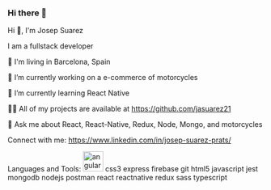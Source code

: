 ### Hi there 👋

Hi 👋, I'm Josep Suarez

I am a fullstack developer

📍 I'm living in Barcelona, Spain

🔭 I’m currently working on a e-commerce of motorcycles

🌱 I’m currently learning React Native

👨‍💻 All of my projects are available at https://github.com/jasuarez21

💬 Ask me about React, React-Native, Redux, Node, Mongo, and motorcycles

Connect with me:
https://www.linkedin.com/in/josep-suarez-prats/

Languages and Tools:
<img src="https://camo.githubusercontent.com/f6790fe25d19d5c164908c28c522ea32f6184a37ac9e08adbb5855d411bbe91a/68747470733a2f2f75706c6f61642e77696b696d656469612e6f72672f77696b6970656469612f636f6d6d6f6e732f632f63662f416e67756c61725f66756c6c5f636f6c6f725f6c6f676f2e737667" alt="angularjs" width="40" height="40" data-canonical-src="https://upload.wikimedia.org/wikipedia/commons/c/cf/Angular_full_color_logo.svg" style="max-width:100%;"> css3 express firebase git html5 javascript jest mongodb nodejs postman react reactnative redux sass typescript
